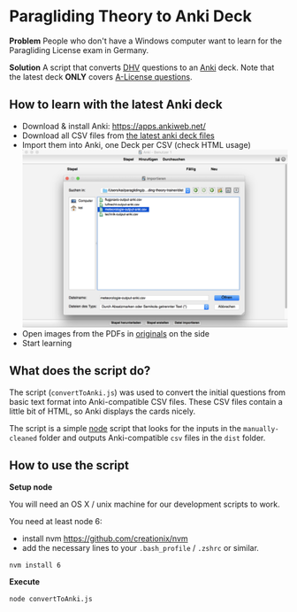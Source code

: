 # Paragliding Theory to Anki Deck

**Problem**
People who don't have a Windows computer want to learn for the Paragliding License exam in Germany.

**Solution**
A script that converts [DHV](https://www.dhv.de) questions to an [Anki](https://apps.ankiweb.net/) deck.
Note that the latest deck **ONLY** covers [A-License questions](https://www.dhv.de/web/piloteninfos/ausbildung/ausbildung-gleitschirm/ausbildungsabschnitte-gleitschirm/ausbildung-zum-a-schein/).

## How to learn with the latest Anki deck

- Download & install Anki: https://apps.ankiweb.net/
- Download all CSV files from [the latest anki deck files](https://github.com/Kadrian/paragliding-questions-to-anki/tree/master/dist)
- Import them into Anki, one Deck per CSV (check HTML usage)
![Anki Screenshot](./anki-screenshot.png)
- Open images from the PDFs in [originals](https://github.com/Kadrian/paragliding-questions-to-anki/tree/master/originals) on the side
- Start learning

## What does the script do?

The script (`convertToAnki.js`) was used to convert the initial questions from basic text format into Anki-compatible CSV files. These CSV files contain a little bit of HTML, so Anki displays the cards nicely.

The script is a simple [node](https://nodejs.com) script that looks for the inputs in the `manually-cleaned` folder and outputs Anki-compatible `csv` files in the `dist` folder.

## How to use the script

**Setup node**

You will need an OS X / unix machine for our development scripts to work.

You need at least node 6:

- install nvm https://github.com/creationix/nvm
- add the necessary lines to your `.bash_profile` / `.zshrc` or similar.

```
nvm install 6
```

**Execute**

```
node convertToAnki.js
```
